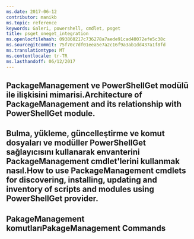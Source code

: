 ```yaml
---
ms.date: 2017-06-12
contributor: manikb
ms.topic: reference
keywords: Galeri, powershell, cmdlet, psget
title: psget_oneget_integration
ms.openlocfilehash: 093860217c736278a7aede91cad40072efe5c38c
ms.sourcegitcommit: 75f70c7df01eea5e7a2c16f9a3ab1dd437a1f8fd
ms.translationtype: MT
ms.contentlocale: tr-TR
ms.lasthandoff: 06/12/2017
---
```

## <a name="architecture-of-packagemanagement-and-its-relationship-with-powershellget-module"></a><span data-ttu-id="33d5e-103">PackageManagement ve PowerShellGet modülü ile ilişkisini mimarisi.</span><span class="sxs-lookup"><span data-stu-id="33d5e-103">Architecture of PackageManagement and its relationship with PowerShellGet module.</span></span>

## <a name="how-to-use-packagemanagement-cmdlets-for-discovering-installing-updating-and-inventory-of-scripts-and-modules-using-powershellget-provider"></a><span data-ttu-id="33d5e-104">Bulma, yükleme, güncelleştirme ve komut dosyaları ve modüller PowerShellGet sağlayıcısını kullanarak envanterini PackageManagement cmdlet'lerini kullanmak nasıl.</span><span class="sxs-lookup"><span data-stu-id="33d5e-104">How to use PackageManagement cmdlets for discovering, installing, updating and inventory of scripts and modules using PowerShellGet provider.</span></span>

## <a name="pakagemanagement-commands"></a><span data-ttu-id="33d5e-105">PakageManagement komutları</span><span class="sxs-lookup"><span data-stu-id="33d5e-105">PakageManagement Commands</span></span>

